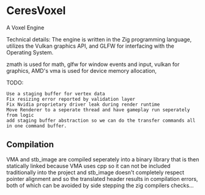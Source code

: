 # CeresVoxel
A Voxel Engine

Technical details:
The engine is written in the Zig programming language, utilizes the Vulkan graphics API, and GLFW for interfacing with the Operating System.

zmath is used for math,
glfw for window events and input,
vulkan for graphics,
AMD's vma is used for device memory allocation,

TODO:

    Use a staging buffer for vertex data
    Fix resizing error reported by validation layer
    Fix Nvidia proprietary driver leak during render runtime
    Move Renderer to a seperate thread and have gameplay run seperately from logic
    add staging buffer abstraction so we can do the transfer commands all in one command buffer.

## Compilation

VMA and stb_image are compiled seperately into a binary library that is then statically linked because
VMA uses cpp so it can not be included traditionally into the project and stb_image doesn't completely
respect pointer alignment and so the translated header results in compilation errors, both of which
can be avoided by side stepping the zig compilers checks...

